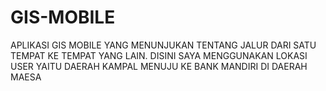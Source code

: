 # GIS-MOBILE
APLIKASI GIS MOBILE YANG MENUNJUKAN TENTANG JALUR DARI SATU TEMPAT KE TEMPAT YANG LAIN. DISINI SAYA MENGGUNAKAN LOKASI USER YAITU DAERAH KAMPAL MENUJU KE BANK MANDIRI DI DAERAH MAESA
